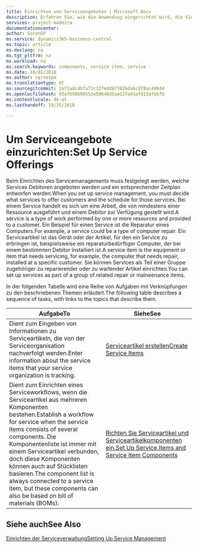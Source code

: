 ```yaml
---
title: Einrichten von Serviceangeboten | Microsoft Docs
description: Erfahren Sie, wie die Anwendung eingerichtet wird, die Sie Ihren Debitoren anbieten.
services: project-madeira
documentationcenter: 
author: SorenGP
ms.service: dynamics365-business-central
ms.topic: article
ms.devlang: na
ms.tgt_pltfrm: na
ms.workload: na
ms.search.keywords: components, service item, service
ms.date: 10/01/2018
ms.author: sgroespe
ms.translationtype: HT
ms.sourcegitcommit: 2af7adc4bfa71c12fedd87f02bdabcd78ac49844
ms.openlocfilehash: 93afb98600552e58640d5aa12fa91efd15afebfb
ms.contentlocale: de-at
ms.lasthandoff: 10/15/2018

---
```


# <a name="set-up-service-offerings"></a><span data-ttu-id="6cdbc-103">Um Serviceangebote einzurichten:</span><span class="sxs-lookup"><span data-stu-id="6cdbc-103">Set Up Service Offerings</span></span>
<span data-ttu-id="6cdbc-104">Beim Einrichten des Servicemanagements muss festgelegt werden, welche Services Debitoren angeboten werden und ein entsprechender Zeitplan entworfen werden.</span><span class="sxs-lookup"><span data-stu-id="6cdbc-104">When you set up service management, you must decide what services to offer customers and the schedule for those services.</span></span> <span data-ttu-id="6cdbc-105">Bei einem Service handelt es sich um eine Arbeit, die von mindestens einer Ressource ausgeführt und einem Debitor zur Verfügung gestellt wird.</span><span class="sxs-lookup"><span data-stu-id="6cdbc-105">A service is a type of work performed by one or more resources and provided to a customer.</span></span> <span data-ttu-id="6cdbc-106">Ein Beispiel für einen Service ist die Reparatur eines Computers.</span><span class="sxs-lookup"><span data-stu-id="6cdbc-106">For example, a service could be a type of computer repair.</span></span> <span data-ttu-id="6cdbc-107">Ein Serviceartikel ist das Gerät oder der Artikel, für den ein Service zu erbringen ist, beispielsweise ein reparaturbedürftiger Computer, der bei einem bestimmten Debitor installiert ist.</span><span class="sxs-lookup"><span data-stu-id="6cdbc-107">A service item is the equipment or item that needs servicing, for example, the computer that needs repair, installed at a specific customer.</span></span> <span data-ttu-id="6cdbc-108">Sie können Services als Teil einer Gruppe zugehöriger zu reparierender oder zu wartender Artikel einrichten.</span><span class="sxs-lookup"><span data-stu-id="6cdbc-108">You can set up services as part of a group of related repair or maineenance items.</span></span>  
  
<span data-ttu-id="6cdbc-109">In der folgenden Tabelle wird eine Reihe von Aufgaben mit Verknüpfungen zu den beschriebenen Themen erläutert.</span><span class="sxs-lookup"><span data-stu-id="6cdbc-109">The following table describes a sequence of tasks, with links to the topics that describe them.</span></span>  
  
|<span data-ttu-id="6cdbc-110">**Aufgabe**</span><span class="sxs-lookup"><span data-stu-id="6cdbc-110">**To**</span></span>|<span data-ttu-id="6cdbc-111">**Siehe**</span><span class="sxs-lookup"><span data-stu-id="6cdbc-111">**See**</span></span>|  
|------------|-------------|  
|<span data-ttu-id="6cdbc-112">Dient zum Eingeben von Informationen zu Serviceartikeln, die von der Serviceorganisation nachverfolgt werden.</span><span class="sxs-lookup"><span data-stu-id="6cdbc-112">Enter information about the service items that your service organization is tracking.</span></span>|[<span data-ttu-id="6cdbc-113">Serviceartikel erstellen</span><span class="sxs-lookup"><span data-stu-id="6cdbc-113">Create Service Items</span></span>](service-how-to-create-service-items.md)|  
|<span data-ttu-id="6cdbc-114">Dient zum Einrichten eines Serviceworkflows, wenn die Serviceartikel aus mehreren Komponenten bestehen.</span><span class="sxs-lookup"><span data-stu-id="6cdbc-114">Establish a workflow for service when the service items consists of several components.</span></span> <span data-ttu-id="6cdbc-115">Die Komponentenliste ist immer mit einem Serviceartikel verbunden, doch diese Komponenten können auch auf Stücklisten basieren.</span><span class="sxs-lookup"><span data-stu-id="6cdbc-115">The component list is always connected to a service item, but these components can also be based on bill of materials (BOMs).</span></span>|[<span data-ttu-id="6cdbc-116">Richten Sie Serviceartikel und Serviceartikelkomponenten ein.</span><span class="sxs-lookup"><span data-stu-id="6cdbc-116">Set Up Service Items and Service Item Components</span></span>](service-how-setup-service-items.md)|  
  
## <a name="see-also"></a><span data-ttu-id="6cdbc-117">Siehe auch</span><span class="sxs-lookup"><span data-stu-id="6cdbc-117">See Also</span></span>  
[<span data-ttu-id="6cdbc-118">Einrichten der Serviceverwaltung</span><span class="sxs-lookup"><span data-stu-id="6cdbc-118">Setting Up Service Management</span></span>](service-setup-service.md)   
